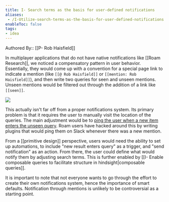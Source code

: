 ```yaml
---
title: I- Search terms as the basis for user-defined notifications
aliases:
 - /I-Utilize-search-terms-as-the-basis-for-user-defined-notifications
enableToc: false
tags:
- idea
---
```

Authored By:: [[P- Rob Haisfield]]

In multiplayer applications that do not have native notifications like [[Roam Research]], we noticed a compensatory pattern in user behavior. Essentially, they would come up with a convention for a special page link to indicate a mention (like `[[@ Rob Haisfield]]` or `[[mention: Rob Haisfield]]`), and then write two queries for seen and unseen mentions. Unseen mentions would be filtered out through the addition of a link like `[[seen]]`.

![](https://firebasestorage.googleapis.com/v0/b/firescript-577a2.appspot.com/o/imgs%2Fapp%2Fwrite-hypertext-notebook-graph-research%2Fdri1S1LNrf.png?alt=media&token=90e1df22-759e-4bed-a401-6b967d7198dd)

This actually isn't far off from a proper notifications system. Its primary problem is that it requires the user to manually visit the location of the queries. The main adjustment would be to [ping the user when a new item enters the unseen query](https://davidbieber.com/snippets/2021-01-25-notifications-in-roam-research/). Roam users have hacked around this by writing plugins that would ping them on Slack whenever there was a new mention.

From a [[primitive design]] perspective, users would need the ability to set up automations, to include "new result enters query" as a trigger, and "send notification" as an action. From there, the user could define what would notify them by adjusting search terms. This is further enabled by [[I- Enable composable queries to facilitate structure in hindsight|composable queries]]. 

It is important to note that not everyone wants to go through the effort to create their own notifications system, hence the importance of smart defaults. Notification through mentions is unlikely to be controversial as a starting point.
